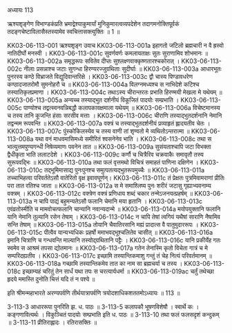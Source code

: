 अध्यायः 113

ऋश्यशृङ्गेण विभाण्डकंप्रति भ्रमाद्वेश्याकुमार्यां मुनिकुमारत्वव्यपदेशेन तदागमनोक्तिपूर्वकं तदङ्गचेष्टाविलासैस्तस्यामेव स्वचित्तासक्त्युक्तिः ॥ 1 ॥

KK03-06-113-001	ऋश्यशृङ्ग उवाच 
KK03-06-113-001a	इहागतो जटिलो ब्रह्मचारी न वै ह्रस्वो नातिदीर्घो मनस्वी ।
KK03-06-113-001c	सुवर्णवर्णः कमलायताक्षः सुतः सुराणामिव शोभमानः ॥
KK03-06-113-002a	समृद्धरूपः सवितेव दीप्तः सुश्लक्ष्णवाक्कृष्णतारश्चकोरात् ।
KK03-06-113-002c	नीलाः प्रसन्नाश्च जटाः सुगन्धा हिरण्यरज्जुग्रथिताः सुदीर्घाः ॥
KK03-06-113-003a	आधारभूतः पुनरस्य कण्ठे विभ्राजते विद्युदिवान्तरिक्षे ।
KK03-06-113-003c	द्वौ चास्य पिण्डावधरेण कण्ठादजातरोमौ सुमनोहरौ च ॥
KK03-06-113-004a	विलग्नमध्यश्च स नाभिदेशे कटिश्च तस्यातिकृतप्रमाणा ।
KK03-06-113-004c	तथाऽस्य चीरान्तरतः प्रभाति हिरण्मयी मेखला मे यथेयम् ॥
KK03-06-113-005a	अन्यच्च तस्याद्भुत दर्शनीयं विकूजितं पादयोः सम्प्रभाति ।
KK03-06-113-005c	पाण्योश्च तद्वत्स्वनवन्निबद्धौ कलापकावक्षमाला यथेयम् ॥
KK03-06-113-006a	विचेष्टमानस्य च तस्य तानि कूजन्ति हंसाः सरसीव मत्ताः ।
KK03-06-113-006c	चीराणि तस्याद्भुतदर्शनानि नेमानि तद्वन्मम रूपवन्ति ॥
KK03-06-113-007a	वक्त्रं च तस्याद्भुतदर्शनीयं प्रव्याहृतं ह्लादयतीव चेतः ।
KK03-06-113-007c	पुंस्कोकिलस्येव च तस्य वाणी तां शृण्वतो मे व्यथितोऽन्तरात्मा ॥
KK03-06-113-008a	यथा वनं माधवमासिमध्ये समीरितं श्वसनेनेव भाति ।
KK03-06-113-008c	तथा स भात्युत्तमपुण्यगन्धी निषेव्यमाणः पवनेन तात ॥
KK03-06-113-009a	सुसंयताश्चापि जटा विभक्ता द्वैधीकृता भाति ललाटदेशे ।
KK03-06-113-009c	कर्णौ च चित्रैरिव चक्रवाकैः समावृतौ तस्य सुरूपवद्भिः ॥
KK03-06-113-010a	तथा फलं वृत्तमथो विचित्रं समाहतं पाणिना दक्षिणेन ।
KK03-06-113-010c	तद्भूमिमासाद्य पुनःपुनश्च समुत्पतत्यद्भुतरूपमुच्चैः ॥
KK03-06-113-011a	तच्चाभिहत्वा परिवर्ततेऽसौ वातेरितो वृक्ष इवावघूर्णन्।
KK03-06-113-011c	तं प्रेक्षतः पुत्रमिवामराणां प्रीतिः परा तात रतिश्च जाता ॥
KK03-06-113-012a	स मे समाश्लिष्य पुनः शरीरं जटासु गृह्याभ्यवनाम्य वक्त्रम् ।
KK03-06-113-012c	वक्त्रेण वक्त्रं प्रणिधाय शब्दं चकार तन्मेऽजनयत्प्रहर्षम् ॥
KK03-06-113-013a	न चापि पाद्यं बहुमन्यतेऽसौ फलानि चेमानि मया हृतानि ।
KK03-06-113-013c	एवंव्रतोस्मीति च मामवोचत्फलानि चान्यानि नवान्यदान्मे ॥
KK03-06-113-014a	मयोपयुक्तानि फलानि यानि नेमानि तुल्यानि रसेन तेषाम् ।
KK03-06-113-014c	न चापि तेषां त्वगियं यथैषां साराणि नैषामिव सन्ति तेषाम् ॥
KK03-06-113-015a	तोयानि चैवातिरसानि मह्यं प्रादात्स वै पातुमुदाररूपः ।
KK03-06-113-015c	पीत्वैव यान्यभ्यधिकः प्रहर्षो ममाभवद्भूश्चलितेव चासीत् ॥
KK03-06-113-016a	इमानि चित्राणि च गन्धवन्ति माल्यानि तस्योद्ग्रथितानि पट्टैः ।
KK03-06-113-016c	यानि प्रकीर्येह गतः स्वमेव स आश्रमं तपसा द्योतमानः ॥
KK03-06-113-017a	गतेन तेनास्मि कृतो विचेता गात्रं च मे सम्परिदह्यतीव ।
KK03-06-113-017c	इच्छामि तस्यान्तिकमाशु गन्तुं तं चेह नित्यं परिवर्तमानम् ॥
KK03-06-113-018a	गच्छामि तस्यान्तिकमेव तात का नाम सा ब्रह्मचर्या च तस्य ।
KK03-06-113-018c	इच्छाम्यहं चरितुं तेन सार्धं यथा तपः स चरत्यार्यधर्मा ॥
KK03-06-113-019ac	चर्तुं तथेच्छा हृदये ममास्ति दुनोति चित्तं यदि तं न पश्ये ॥

इति श्रीमन्महाभारते अरण्यपर्वणि तीर्थयात्रापर्वणि त्रयोदशाधिकशततमोऽध्यायः ॥ 113 ॥

3-113-3 आधाररूपा पुनरिति झ. ध. पाठः ॥ 3-113-5 कलापकौ भूषणविशेषौ । स्वार्थे कः । कङ्गणावित्यर्थः । विकुञ्चितं पादयोः सम्प्रभाति इति ध. पाठः ॥ 3-113-10 तथा फलं फलसदृशं कन्दुकम् ॥ 3-113-11 प्रीतिराह्लादः । रतिरासक्तिः ॥
